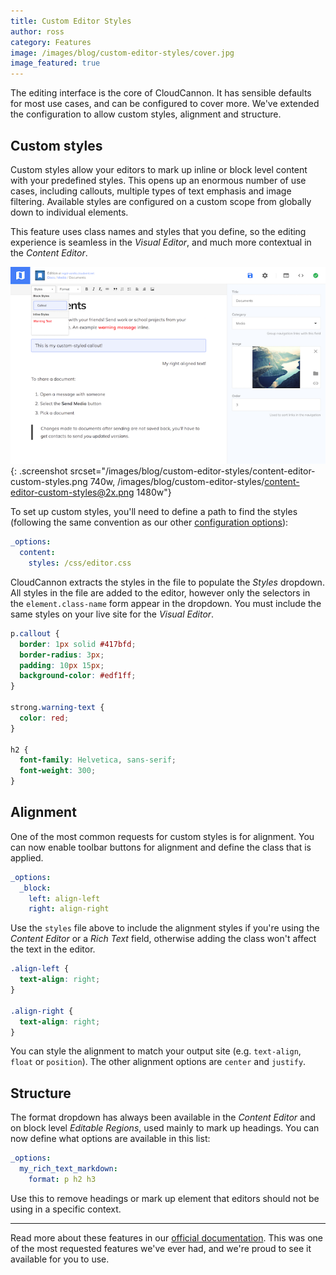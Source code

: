```yaml
---
title: Custom Editor Styles
author: ross
category: Features
image: /images/blog/custom-editor-styles/cover.jpg
image_featured: true
---
```



The editing interface is the core of CloudCannon. It has sensible defaults for most use cases, and can be configured to cover more. We've extended the configuration to allow custom styles, alignment and structure.

## Custom styles

Custom styles allow your editors to mark up inline or block level content with your predefined styles. This opens up an enormous number of use cases, including callouts, multiple types of text emphasis and image filtering. Available styles are configured on a custom scope from globally down to individual elements.

This feature uses class names and styles that you define, so the editing experience is seamless in the *Visual Editor*, and much more contextual in the *Content Editor*.

![Content Editor with custom styles and alignment](/images/blog/custom-editor-styles/content-editor-custom-styles.png){: .screenshot srcset="/images/blog/custom-editor-styles/content-editor-custom-styles.png 740w, /images/blog/custom-editor-styles/content-editor-custom-styles@2x.png 1480w"}

To set up custom styles, you'll need to define a path to find the styles (following the same convention as our other [configuration options](https://docs.cloudcannon.com/editing/options/)):

```yaml
_options:
  content:
    styles: /css/editor.css
```

CloudCannon extracts the styles in the file to populate the *Styles* dropdown. All styles in the file are added to the editor, however only the selectors in the `element.class-name` form appear in the dropdown. You must include the same styles on your live site for the *Visual Editor*.

```css
p.callout {
  border: 1px solid #417bfd;
  border-radius: 3px;
  padding: 10px 15px;
  background-color: #edf1ff;
}

strong.warning-text {
  color: red;
}

h2 {
  font-family: Helvetica, sans-serif;
  font-weight: 300;
}
```

## Alignment

One of the most common requests for custom styles is for alignment. You can now enable toolbar buttons for alignment and define the class that is applied.

```yaml
_options:
  _block:
    left: align-left
    right: align-right
```

Use the `styles` file above to include the alignment styles if you're using the *Content Editor* or a *Rich Text* field, otherwise adding the class won't affect the text in the editor.

```css
.align-left {
  text-align: right;
}

.align-right {
  text-align: right;
}
```

You can style the alignment to match your output site (e.g. `text-align`, `float` or `position`). The other alignment options are `center` and `justify`.

## Structure

The format dropdown has always been available in the *Content Editor* and on block level *Editable Regions*, used mainly to mark up headings. You can now define what options are available in this list:

```yaml
_options:
  my_rich_text_markdown:
    format: p h2 h3
```

Use this to remove headings or mark up element that editors should not be using in a specific context.

---

Read more about these features in our [official documentation](https://docs.cloudcannon.com/editing/options/). This was one of the most requested features we've ever had, and we're proud to see it available for you to use.
